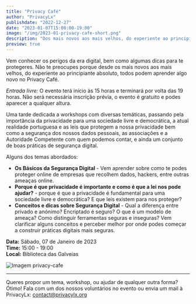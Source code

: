 ```yaml
---
title: "Privacy Café"
author: "PrivacyLx"
publishdate: "2022-12-27"
date: "2023-01-07T15:00:00-19:00"
image: "/img/2023-01-privacy-cafe-short.png"
description: "Dos mais novos aos mais velhos, do experiente ao principiante absoluto, todos podem aprender algo novo no Privacy Café. Traz o teu portátil, smartphone ou tablet e deixa os voluntários ajudarem-te a proteger os teus dados pessoais e dispositivos."
preview: true
---
```


Vem conhecer os perigos da era digital, bem como algumas dicas para te protegeres. Não te preocupes porque desde os mais novos aos mais velhos, do experiente ao principiante absoluto, todos podem aprender algo novo no Privacy Café.

*Entrada livre:* O evento terá início às 15 horas e terminará por volta das 19 horas. Não será necessária inscrição prévia, o evento é gratuito e podes aparecer a qualquer altura.

Uma tarde dedicada a workshops com diversas temáticas, passando pela importância da privacidade para uma sociedade livre e democrática, a atual realidade portuguesa e as leis que protegem a nossa privacidade bem como a segurança dos nossos dados pessoais, as associações e a Autoridade Competente com quem podemos contar, e ainda um conjunto de boas práticas de segurança digital.

Alguns dos temas abordados:

  - **Os Básicos da Segurança Digital** - Vem aprender sobre como te podes proteger online de empresas que recolhem dados, hackers, entre outras ameaças online.
  - **Porque é que privacidade é importante e como é que a lei nos pode ajudar?** - porque é que a privacidade é fundamental para uma sociedade livre e democrática? E que leis existem para nos proteger?
  - **Conceitos e dicas sobre Segurança Digital** - Qual a diferença entre privado e anónimo? Encriptado é seguro? O que é um modelo de ameaça? Como distinguir ferramentas seguras e inseguras? Vem clarificar alguns conceitos e perceber melhor por onde podes começar a construir práticas digitais mais seguras.


**Data:** Sábado, 07 de Janeiro de 2023\
**Time:** 15:00 - 19:00\
**Local:** Biblioteca das Galveias


![Imagem privacy-cafe](/img/2023-01-privacy-cafe.png)

---

Queres propor um tema, workshop, ou ajudar de qualquer outra forma? Ótimo!
Fala com um dos nossos voluntários no evento ou envia um mail à PrivacyLx: contact@privacylx.org
